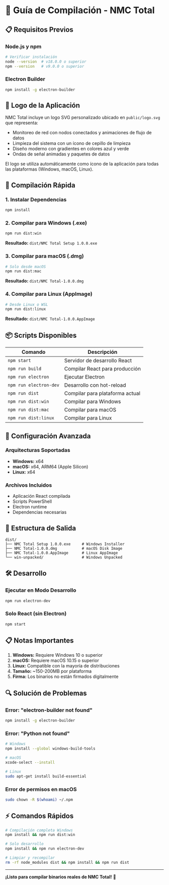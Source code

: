 # 🔨 Guía de Compilación - NMC Total

## 📋 Requisitos Previos

### Node.js y npm
```bash
# Verificar instalación
node --version  # v18.0.0 o superior
npm --version   # v9.0.0 o superior
```

### Electron Builder
```bash
npm install -g electron-builder
```

## 🎨 Logo de la Aplicación

NMC Total incluye un logo SVG personalizado ubicado en `public/logo.svg` que representa:
- Monitoreo de red con nodos conectados y animaciones de flujo de datos
- Limpieza del sistema con un ícono de cepillo de limpieza
- Diseño moderno con gradientes en colores azul y verde
- Ondas de señal animadas y paquetes de datos

El logo se utiliza automáticamente como ícono de la aplicación para todas las plataformas (Windows, macOS, Linux).

## 🚀 Compilación Rápida

### 1. Instalar Dependencias
```bash
npm install
```

### 2. Compilar para Windows (.exe)
```bash
npm run dist:win
```
**Resultado:** `dist/NMC Total Setup 1.0.0.exe`

### 3. Compilar para macOS (.dmg)
```bash
# Solo desde macOS
npm run dist:mac
```
**Resultado:** `dist/NMC Total-1.0.0.dmg`

### 4. Compilar para Linux (AppImage)
```bash
# Desde Linux o WSL
npm run dist:linux
```
**Resultado:** `dist/NMC Total-1.0.0.AppImage`

## 📦 Scripts Disponibles

| Comando | Descripción |
|---------|-------------|
| `npm start` | Servidor de desarrollo React |
| `npm run build` | Compilar React para producción |
| `npm run electron` | Ejecutar Electron |
| `npm run electron-dev` | Desarrollo con hot-reload |
| `npm run dist` | Compilar para plataforma actual |
| `npm run dist:win` | Compilar para Windows |
| `npm run dist:mac` | Compilar para macOS |
| `npm run dist:linux` | Compilar para Linux |

## 🔧 Configuración Avanzada

### Arquitecturas Soportadas
- **Windows:** x64
- **macOS:** x64, ARM64 (Apple Silicon)
- **Linux:** x64

### Archivos Incluidos
- Aplicación React compilada
- Scripts PowerShell
- Electron runtime
- Dependencias necesarias

## 📁 Estructura de Salida

```
dist/
├── NMC Total Setup 1.0.0.exe     # Windows Installer
├── NMC Total-1.0.0.dmg           # macOS Disk Image
├── NMC Total-1.0.0.AppImage      # Linux AppImage
└── win-unpacked/                 # Windows Unpacked
```

## 🛠️ Desarrollo

### Ejecutar en Modo Desarrollo
```bash
npm run electron-dev
```

### Solo React (sin Electron)
```bash
npm start
```

## 📋 Notas Importantes

1. **Windows:** Requiere Windows 10 o superior
2. **macOS:** Requiere macOS 10.15 o superior
3. **Linux:** Compatible con la mayoría de distribuciones
4. **Tamaño:** ~150-200MB por plataforma
5. **Firma:** Los binarios no están firmados digitalmente

## 🔍 Solución de Problemas

### Error: "electron-builder not found"
```bash
npm install -g electron-builder
```

### Error: "Python not found"
```bash
# Windows
npm install --global windows-build-tools

# macOS
xcode-select --install

# Linux
sudo apt-get install build-essential
```

### Error de permisos en macOS
```bash
sudo chown -R $(whoami) ~/.npm
```

## ⚡ Comandos Rápidos

```bash
# Compilación completa Windows
npm install && npm run dist:win

# Solo desarrollo
npm install && npm run electron-dev

# Limpiar y recompilar
rm -rf node_modules dist && npm install && npm run dist
```

---

**¡Listo para compilar binarios reales de NMC Total!** 🎉